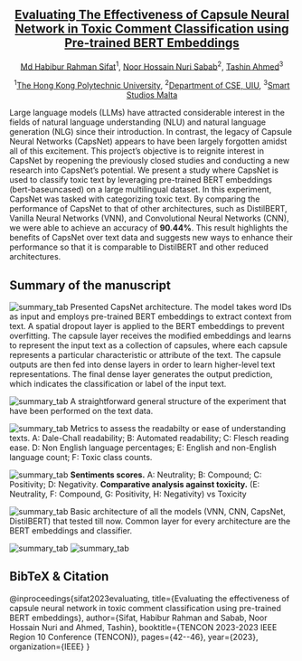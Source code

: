 <div align="center">

<h2><a href="https://ieeexplore.ieee.org/abstract/document/10322429">Evaluating The Effectiveness of Capsule Neural Network in Toxic Comment Classification using Pre-trained BERT Embeddings</a></h2>

[Md Habibur Rahman Sifat](https://github.com/habibsifat)<sup>1</sup>, [Noor Hossain Nuri Sabab](https://github.com/Quan-Sun)<sup>2</sup>, [Tashin Ahmed](https://tashinahmed.github.io/)<sup>3</sup>
 
<sup>1</sup>[The Hong Kong Polytechnic University](habib.sifat@connect.polyu.hk), <sup>2</sup>[Department of CSE, UIU](nsabab@aol.com), <sup>3</sup>[Smart Studios Malta](tashin@smartstudios.io)

</div>


Large language models (LLMs) have attracted considerable interest in the fields of natural language understanding (NLU) and natural language generation (NLG) since their introduction. In contrast, the legacy of Capsule Neural Networks (CapsNet) appears to have been largely forgotten amidst all of this excitement. This project’s objective is to reignite interest in CapsNet by reopening the previously closed studies and conducting a new research into CapsNet’s potential. We present a study where CapsNet is used to classify toxic text by leveraging pre-trained BERT embeddings (bert-baseuncased) on a large multilingual dataset. In this experiment, CapsNet was tasked with categorizing toxic text. By comparing the performance of CapsNet to that of other architectures, such as DistilBERT, Vanilla Neural Networks (VNN), and Convolutional Neural Networks (CNN), we were able to achieve an accuracy of **90.44%**. This result highlights the benefits of CapsNet over text data and suggests new ways to enhance their performance so that it is comparable to DistilBERT and other reduced architectures.


## Summary of the manuscript

![summary_tab](assets/HATE-capsnet.jpg)
Presented CapsNet architecture. The model takes word IDs as input and employs pre-trained BERT embeddings to extract context from text. A spatial dropout layer is applied to the BERT embeddings to prevent overfitting. The capsule layer receives the modified embeddings and learns to represent the input text as a collection of capsules, where each capsule represents a particular characteristic or attribute of the text. The capsule outputs are then fed into dense layers in order to learn higher-level text representations. The final dense layer generates the output prediction, which indicates the classification or label of the input text.

![summary_tab](assets/HATE-main.jpg)
A straightforward general structure of the experiment that have been performed on the text data.

![summary_tab](assets/HATE-EDA.jpg)
Metrics to assess the readabilty or ease of understanding texts. A: Dale-Chall readability; B: Automated readability; C: Flesch reading ease. D: Non English language percentages; E: English and non-English language count; F: Toxic class counts.

![summary_tab](assets/HATE-sentiment.jpg)
**Sentiments scores.** A: Neutrality; B: Compound; C: Positivity; D: Negativity. **Comparative analysis against toxicity.** (E: Neutrality, F: Compound, G: Positivity, H: Negativity) vs Toxicity

![summary_tab](assets/all-architecture.jpg)
Basic architecture of all the models (VNN, CNN, CapsNet, DistilBERT) that tested till now. Common layer for every architecture are the BERT embeddings and classifier.

![summary_tab](assets/table_1_2.png)
![summary_tab](assets/table_3.png)

<!-- ## Get Started
- [Pre-training](asuka)
- [Image Classification](asuka)
- [Object Detection & Instance Segmentation](det)
- [Semantic Segmentation](seg)
- [CLIP](../EVA-CLIP) -->


<!-- ## Best Practice
- If you would like to use / fine-tune EVA-02 in your project, please start with **a shorter schedule & smaller learning rate** (compared with the baseline setting) first.
- Using EVA-02 as a feature extractor: https://github.com/baaivision/EVA/issues/56. -->

## BibTeX & Citation
@inproceedings{sifat2023evaluating,
  title={Evaluating the effectiveness of capsule neural network in toxic comment classification using pre-trained BERT embeddings},
  author={Sifat, Habibur Rahman and Sabab, Noor Hossain Nuri and Ahmed, Tashin},
  booktitle={TENCON 2023-2023 IEEE Region 10 Conference (TENCON)},
  pages={42--46},
  year={2023},
  organization={IEEE}
}


<!-- ```
@article{EVA02,
  title={EVA-02: A Visual Representation for Neon Genesis},
  author={Fang, Yuxin and Sun, Quan and Wang, Xinggang and Huang, Tiejun and Wang, Xinlong and Cao, Yue},
  journal={arXiv preprint arXiv:2303.11331},
  year={2023}
}
``` -->

<!-- ## Acknowledgement
[EVA-01](https://github.com/baaivision/EVA/tree/master/EVA-01), [BEiT](https://github.com/microsoft/unilm/tree/master/beit), [BEiTv2](https://github.com/microsoft/unilm/tree/master/beit2), [CLIP](https://github.com/openai/CLIP), [MAE](https://github.com/facebookresearch/mae/), [timm](https://github.com/rwightman/pytorch-image-models), [DeepSpeed](https://github.com/microsoft/DeepSpeed), [Apex](https://github.com/NVIDIA/apex), [xFormer](https://github.com/facebookresearch/xformers), [detectron2](https://github.com/facebookresearch/detectron2), [mmcv](https://github.com/open-mmlab/mmcv), [mmdet](https://github.com/open-mmlab/mmdetection), [mmseg](https://github.com/open-mmlab/mmsegmentation), [ViT-Adapter](https://github.com/czczup/ViT-Adapter), [detrex](https://github.com/IDEA-Research/detrex), and [rotary-embedding-torch](https://github.com/lucidrains/rotary-embedding-torch). -->




<!-- ## Contact

- For help and issues associated with EVA-02, or reporting a bug, please open a [GitHub Issue with label EVA-02](https://github.com/baaivision/EVA/labels/EVA-02). 
Let's build a better & stronger EVA-02 together :)

- **We are hiring** at all levels at BAAI Vision Team, including full-time researchers, engineers and interns. 
If you are interested in working with us on **foundation model, self-supervised learning and multimodal learning**, please contact [Yue Cao](http://yue-cao.me/) (`caoyue@baai.ac.cn`) and [Xinlong Wang](https://www.xloong.wang/) (`wangxinlong@baai.ac.cn`). -->
